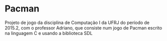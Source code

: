 # Pacman

Projeto de jogo da disciplina de Computação I da UFRJ do período de 2015.2, com o professor Adriano, que consiste num jogo de Pacman escrito na linguagem C e usando a biblioteca SDL
